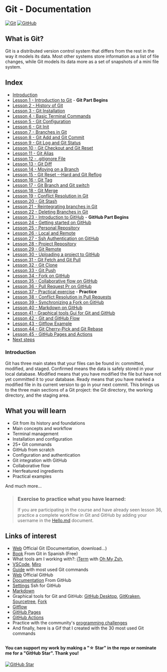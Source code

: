 # Git - Documentation

[![Git](https://img.shields.io/badge/Git-2.37+-f14e32?style=for-the-badge&logo=git&logoColor=white&labelColor=101010)](https://git-scm.com/)
[![GitHub](https://img.shields.io/badge/GitHub-Web-blue?style=for-the-badge&logo=github&logoColor=white&labelColor=101010)](https://github.com/)

## What is Git?

Git is a distributed version control system that differs from the rest in the way it models its data. Most other systems store information as a list of file changes, while Git models its data more as a set of snapshots of a mini file system.

## Index

- [Introduction](https://youtu.be/3GymExBkKjE)
- [Lesson 1 - Introduction to Git](https://youtu.be/3GymExBkKjE?t=196) - **Git Part Begins**
- [Lesson 2 - History of Git](https://youtu.be/3GymExBkKjE?t=622)
- [Lesson 3 - Git Installation](https://youtu.be/3GymExBkKjE?t=876)
- [Lesson 4 - Basic Terminal Commands](https://youtu.be/3GymExBkKjE?t=1441)
- [Lesson 5 - Git Configuration](https://youtu.be/3GymExBkKjE?t=1814)
- [Lesson 6 - Git Init](https://youtu.be/3GymExBkKjE?t=2208)
- [Lesson 7 - Branches in Git](https://youtu.be/3GymExBkKjE?t=2544)
- [Lesson 8 - Git Add and Git Commit](https://youtu.be/3GymExBkKjE?t=2721)
- [Lesson 9 - Git Log and Git Status](https://youtu.be/3GymExBkKjE?t=3207)
- [Lesson 10 - Git Checkout and Git Reset](https://youtu.be/3GymExBkKjE?t=3468)
- [Lesson 11 - Git Alias](https://youtu.be/3GymExBkKjE?t=3782)
- [Lesson 12 - .gitignore File](https://youtu.be/3GymExBkKjE?t=3905)
- [Lesson 13 - Git Diff](https://youtu.be/3GymExBkKjE?t=4145)
- [Lesson 14 - Moving on a Branch](https://youtu.be/3GymExBkKjE?t=4314)
- [Lesson 15 - Git Reset --Hard and Git Reflog](https://youtu.be/3GymExBkKjE?t=4772)
- [Lesson 16 - Git Tag](https://youtu.be/3GymExBkKjE?t=5258)
- [Lesson 17 - Git Branch and Git switch](https://youtu.be/3GymExBkKjE?t=5857)
- [Lesson 18 - Git Merge](https://youtu.be/3GymExBkKjE?t=6547)
- [Lesson 19 - Conflict Resolution in Git](https://youtu.be/3GymExBkKjE?t=6870)
- [Lesson 20 - Git Stash](https://youtu.be/3GymExBkKjE?t=7423)
- [Lesson 21 - Reintegrating branches in Git](https://youtu.be/3GymExBkKjE?t=7811)
- [Lesson 22 - Deleting Branches in Git](https://youtu.be/3GymExBkKjE?t=8187)
- [Lesson 23 - Introduction to GitHub](https://youtu.be/3GymExBkKjE?t=8547) - **GitHub Part Begins**
- [Lesson 24 - Getting started on GitHub](https://youtu.be/3GymExBkKjE?t=8874)
- [Lesson 25 - Personal Repository](https://youtu.be/3GymExBkKjE?t=9039)
- [Lesson 26 - Local and Remote](https://youtu.be/3GymExBkKjE?t=9761)
- [Lesson 27 - Ssh Authentication on GitHub](https://youtu.be/3GymExBkKjE?t=10053)
- [Lesson 28 - Project Repository](https://youtu.be/3GymExBkKjE?t=10845)
- [Lesson 29 - Git Remote](https://youtu.be/3GymExBkKjE?t=10950)
- [Lesson 30 - Uploading a project to GitHub](https://youtu.be/3GymExBkKjE?t=11240)
- [Lesson 31 - Git Fetch and Git Pull](https://youtu.be/3GymExBkKjE?t=11492)
- [Lesson 32 - Git Clone](https://youtu.be/3GymExBkKjE?t=11802)
- [Lesson 33 - Git Push](https://youtu.be/3GymExBkKjE?t=11996)
- [Lesson 34 - Fork on GitHub](https://youtu.be/3GymExBkKjE?t=12092)
- [Lesson 35 - Collaborative flow on GitHub](https://youtu.be/3GymExBkKjE?t=12422)
- [Lesson 36 - Pull Request Pr on GitHub](https://youtu.be/3GymExBkKjE?t=12646)
- [Lesson 37 - Practical exercise](https://youtu.be/3GymExBkKjE?t=12930) - **Practice**
- [Lesson 38 - Conflict Resolution in Pull Requests](https://youtu.be/3GymExBkKjE?t=13062)
- [Lesson 39 - Synchronizing a Fork on GitHub](https://youtu.be/3GymExBkKjE?t=14011)
- [Lesson 40 - Markdown on GitHub](https://youtu.be/3GymExBkKjE?t=14214)
- [Lesson 41 - Graphical tools Gui for Git and GitHub](https://youtu.be/3GymExBkKjE?t=14437)
- [Lesson 42 - Git and GitHub Flow](https://youtu.be/3GymExBkKjE?t=15517)
- [Lesson 43 - Gitflow Example](https://youtu.be/3GymExBkKjE?t=16516)
- [Lesson 44 - Git Cherry-Pick and Git Rebase](https://youtu.be/3GymExBkKjE?t=17569)
- [Lesson 45 - GitHub Pages and Actions](https://youtu.be/3GymExBkKjE?t=18006)
- [Next steps](https://youtu.be/3GymExBkKjE?t=18263)

### Introduction

Git has three main states that your files can be found in: committed, modified, and staged. Confirmed means the data is safely stored in your local database. Modified means that you have modified the file but have not yet committed it to your database. Ready means that you have marked a modified file in its current version to go in your next commit. This brings us to the three main sections of a Git project: the Git directory, the working directory, and the staging area.

## What you will learn

- Git from its history and foundations
- Main concepts and workflow
- Terminal management
- Installation and configuration
- 25+ Git commands
- GitHub from scratch
- Configuration and authentication
- Git integration with GitHub
- Collaborative flow
- Herrfeatured ingredients
- Practical examples

And much more...

> ### Exercise to practice what you have learned:
>
> If you are participating in the course and have already seen lesson 36, practice a complete workflow in Git and GitHub by adding your username in the [Hello.md](./Hello.md) document.

## Links of interest

- [Web](https://git-scm.com) Official Git (Documentation, download...)
- [Book](https://git-scm.com/book/es/v2) From Git in Spanish (Free)
- What tools am I working with?: [iTerm](https://iterm2.com/) with [Oh My Zsh](https://ohmyz.sh/),
- [VSCode](https://code.visualstudio.com/), [Miro](https://miro.com/)
- [Guide](https://training.github.com/downloads/es_ES/github-git-cheat-sheet/) with most used Git commands
- [Web](https://github.com) Official GitHub
- [Documentation](https://docs.github.com/es) From GitHub
- [Settings](https://docs.github.com/es/authentication/connecting-to-github-with-ssh/about-ssh) Ssh for GitHub
- [Markdown](https://docs.github.com/es/get-started/writing-on-github/getting-started-with-writing-and-formatting-on-github/basic-writing-and-formatting-syntax)
- Graphical tools for Git and GitHub: [GitHub Desktop](https://desktop.github.com), [GitKraken](https://gitkraken.com), [Sourcetree](https://sourcetreeapp.com), [Fork](https://git-fork.com)
- [Gitflow](https://www.atlassian.com/git/tutorials/comparing-workflows/gitflow-workflow)
- [GitHub Pages](https://pages.github.com/)
- [GitHub Actions](https://github.com/features/actions)
- Practice with the community's [programming challenges](https://retosdeprogramacion.com)
- And finally, here is a Gif that I created with the 30 most used Git commands

##

#### You can support my work by making a "☆ Star" in the repo or nominate me for a "GitHub Star". Thank you!

[![GitHub Star](https://img.shields.io/badge/GitHub-Nominar_a_star-yellow?style=for-the-badge&logo=github&logoColor=white&labelColor=101010)](https://stars.github.com/nominate/)